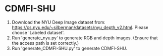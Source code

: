 # CDMFI-SHU
1. Download the NYU Deep Image dataset from: https://cs.nyu.edu/~silberman/datasets/nyu_depth_v2.html. Please choose 'Labeled dataset'.
2. Run 'generate_nyu.py' to generate RGB and depth images. (Ensure that the access path is set correctly.)
3. Run 'generate_CDMFI-SHU.py' to generate CDMFI-SHU.
